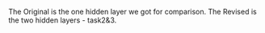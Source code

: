 The Original is the one hidden layer we got for comparison.
The Revised is the two hidden layers - task2&3.

